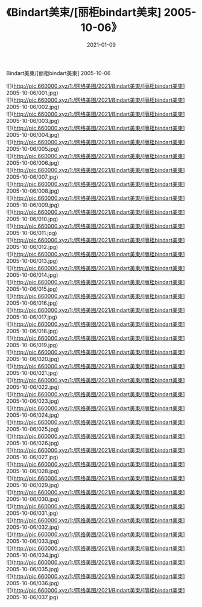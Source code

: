 ﻿---
layout: post
title:  《Bindart美束/[丽柜bindart美束] 2005-10-06》
date:   2021-01-09
img: http://pic.660000.xyz/1:/网络美图/2021/Bindart美束/[丽柜bindart美束] 2005-10-06/000.jpg
categories: [美女, 清纯, 唯美]
---

Bindart美束/[丽柜bindart美束] 2005-10-06

 ![](http://pic.660000.xyz/1:/网络美图/2021/Bindart美束/[丽柜bindart美束] 2005-10-06/001.jpg) <br>![](http://pic.660000.xyz/1:/网络美图/2021/Bindart美束/[丽柜bindart美束] 2005-10-06/002.jpg) <br>![](http://pic.660000.xyz/1:/网络美图/2021/Bindart美束/[丽柜bindart美束] 2005-10-06/003.jpg) <br>![](http://pic.660000.xyz/1:/网络美图/2021/Bindart美束/[丽柜bindart美束] 2005-10-06/004.jpg) <br>![](http://pic.660000.xyz/1:/网络美图/2021/Bindart美束/[丽柜bindart美束] 2005-10-06/005.jpg) <br>![](http://pic.660000.xyz/1:/网络美图/2021/Bindart美束/[丽柜bindart美束] 2005-10-06/006.jpg) <br>![](http://pic.660000.xyz/1:/网络美图/2021/Bindart美束/[丽柜bindart美束] 2005-10-06/007.jpg) <br>![](http://pic.660000.xyz/1:/网络美图/2021/Bindart美束/[丽柜bindart美束] 2005-10-06/008.jpg) <br>![](http://pic.660000.xyz/1:/网络美图/2021/Bindart美束/[丽柜bindart美束] 2005-10-06/009.jpg) <br>![](http://pic.660000.xyz/1:/网络美图/2021/Bindart美束/[丽柜bindart美束] 2005-10-06/010.jpg) <br>![](http://pic.660000.xyz/1:/网络美图/2021/Bindart美束/[丽柜bindart美束] 2005-10-06/011.jpg) <br>![](http://pic.660000.xyz/1:/网络美图/2021/Bindart美束/[丽柜bindart美束] 2005-10-06/012.jpg) <br>![](http://pic.660000.xyz/1:/网络美图/2021/Bindart美束/[丽柜bindart美束] 2005-10-06/013.jpg) <br>![](http://pic.660000.xyz/1:/网络美图/2021/Bindart美束/[丽柜bindart美束] 2005-10-06/014.jpg) <br>![](http://pic.660000.xyz/1:/网络美图/2021/Bindart美束/[丽柜bindart美束] 2005-10-06/015.jpg) <br>![](http://pic.660000.xyz/1:/网络美图/2021/Bindart美束/[丽柜bindart美束] 2005-10-06/016.jpg) <br>![](http://pic.660000.xyz/1:/网络美图/2021/Bindart美束/[丽柜bindart美束] 2005-10-06/017.jpg) <br>![](http://pic.660000.xyz/1:/网络美图/2021/Bindart美束/[丽柜bindart美束] 2005-10-06/018.jpg) <br>![](http://pic.660000.xyz/1:/网络美图/2021/Bindart美束/[丽柜bindart美束] 2005-10-06/019.jpg) <br>![](http://pic.660000.xyz/1:/网络美图/2021/Bindart美束/[丽柜bindart美束] 2005-10-06/020.jpg) <br>![](http://pic.660000.xyz/1:/网络美图/2021/Bindart美束/[丽柜bindart美束] 2005-10-06/021.jpg) <br>![](http://pic.660000.xyz/1:/网络美图/2021/Bindart美束/[丽柜bindart美束] 2005-10-06/022.jpg) <br>![](http://pic.660000.xyz/1:/网络美图/2021/Bindart美束/[丽柜bindart美束] 2005-10-06/023.jpg) <br>![](http://pic.660000.xyz/1:/网络美图/2021/Bindart美束/[丽柜bindart美束] 2005-10-06/024.jpg) <br>![](http://pic.660000.xyz/1:/网络美图/2021/Bindart美束/[丽柜bindart美束] 2005-10-06/025.jpg) <br>![](http://pic.660000.xyz/1:/网络美图/2021/Bindart美束/[丽柜bindart美束] 2005-10-06/026.jpg) <br>![](http://pic.660000.xyz/1:/网络美图/2021/Bindart美束/[丽柜bindart美束] 2005-10-06/027.jpg) <br>![](http://pic.660000.xyz/1:/网络美图/2021/Bindart美束/[丽柜bindart美束] 2005-10-06/028.jpg) <br>![](http://pic.660000.xyz/1:/网络美图/2021/Bindart美束/[丽柜bindart美束] 2005-10-06/029.jpg) <br>![](http://pic.660000.xyz/1:/网络美图/2021/Bindart美束/[丽柜bindart美束] 2005-10-06/030.jpg) <br>![](http://pic.660000.xyz/1:/网络美图/2021/Bindart美束/[丽柜bindart美束] 2005-10-06/031.jpg) <br>![](http://pic.660000.xyz/1:/网络美图/2021/Bindart美束/[丽柜bindart美束] 2005-10-06/032.jpg) <br>![](http://pic.660000.xyz/1:/网络美图/2021/Bindart美束/[丽柜bindart美束] 2005-10-06/033.jpg) <br>![](http://pic.660000.xyz/1:/网络美图/2021/Bindart美束/[丽柜bindart美束] 2005-10-06/034.jpg) <br>![](http://pic.660000.xyz/1:/网络美图/2021/Bindart美束/[丽柜bindart美束] 2005-10-06/035.jpg) <br>![](http://pic.660000.xyz/1:/网络美图/2021/Bindart美束/[丽柜bindart美束] 2005-10-06/036.jpg) <br>![](http://pic.660000.xyz/1:/网络美图/2021/Bindart美束/[丽柜bindart美束] 2005-10-06/037.jpg) <br>